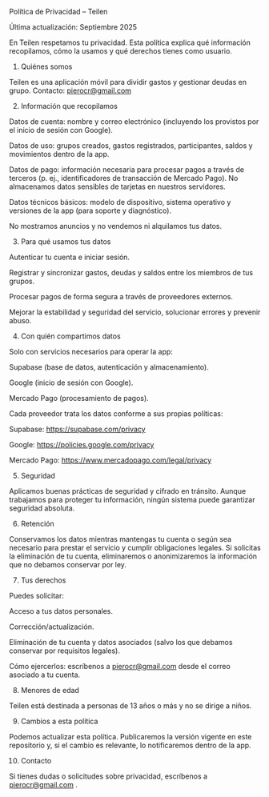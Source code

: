 Política de Privacidad – Teilen

Última actualización: Septiembre 2025

En Teilen respetamos tu privacidad. Esta política explica qué información recopilamos, cómo la usamos y qué derechos tienes como usuario.

1. Quiénes somos

Teilen es una aplicación móvil para dividir gastos y gestionar deudas en grupo.
Contacto: pierocr@gmail.com

2. Información que recopilamos

Datos de cuenta: nombre y correo electrónico (incluyendo los provistos por el inicio de sesión con Google).

Datos de uso: grupos creados, gastos registrados, participantes, saldos y movimientos dentro de la app.

Datos de pago: información necesaria para procesar pagos a través de terceros (p. ej., identificadores de transacción de Mercado Pago). No almacenamos datos sensibles de tarjetas en nuestros servidores.

Datos técnicos básicos: modelo de dispositivo, sistema operativo y versiones de la app (para soporte y diagnóstico).

No mostramos anuncios y no vendemos ni alquilamos tus datos.

3. Para qué usamos tus datos

Autenticar tu cuenta e iniciar sesión.

Registrar y sincronizar gastos, deudas y saldos entre los miembros de tus grupos.

Procesar pagos de forma segura a través de proveedores externos.

Mejorar la estabilidad y seguridad del servicio, solucionar errores y prevenir abuso.

4. Con quién compartimos datos

Solo con servicios necesarios para operar la app:

Supabase (base de datos, autenticación y almacenamiento).

Google (inicio de sesión con Google).

Mercado Pago (procesamiento de pagos).

Cada proveedor trata los datos conforme a sus propias políticas:

Supabase: https://supabase.com/privacy

Google: https://policies.google.com/privacy

Mercado Pago: https://www.mercadopago.com/legal/privacy

5. Seguridad

Aplicamos buenas prácticas de seguridad y cifrado en tránsito. Aunque trabajamos para proteger tu información, ningún sistema puede garantizar seguridad absoluta.

6. Retención

Conservamos los datos mientras mantengas tu cuenta o según sea necesario para prestar el servicio y cumplir obligaciones legales. Si solicitas la eliminación de tu cuenta, eliminaremos o anonimizaremos la información que no debamos conservar por ley.

7. Tus derechos

Puedes solicitar:

Acceso a tus datos personales.

Corrección/actualización.

Eliminación de tu cuenta y datos asociados (salvo los que debamos conservar por requisitos legales).

Cómo ejercerlos: escríbenos a pierocr@gmail.com
 desde el correo asociado a tu cuenta.

8. Menores de edad

Teilen está destinada a personas de 13 años o más y no se dirige a niños.

9. Cambios a esta política

Podemos actualizar esta política. Publicaremos la versión vigente en este repositorio y, si el cambio es relevante, lo notificaremos dentro de la app.

10. Contacto

Si tienes dudas o solicitudes sobre privacidad, escríbenos a pierocr@gmail.com
.
